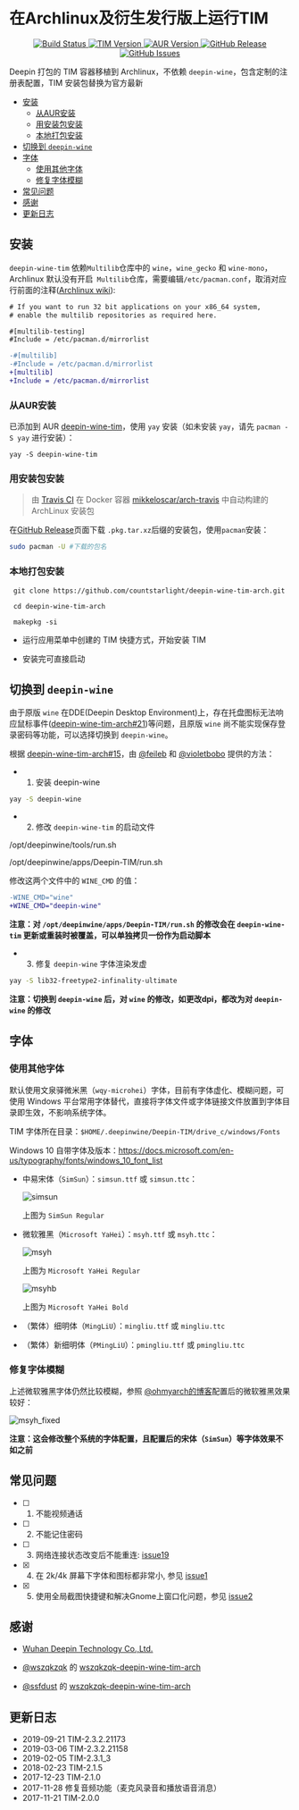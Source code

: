 在Archlinux及衍生发行版上运行TIM
=======

<p align="center">
  <a href="https://travis-ci.org/countstarlight/deepin-wine-tim-arch">
    <img src="https://travis-ci.org/countstarlight/deepin-wine-tim-arch.svg?branch=master" alt="Build Status">
  </a>
  <a href="https://office.qq.com/download.html">
    <img src="https://img.shields.io/badge/TIM-2.3.2.21173-blue.svg" alt="TIM Version">
  </a>
  <a href="https://aur.archlinux.org/packages/deepin-wine-tim/">
    <img src="https://img.shields.io/aur/version/deepin-wine-tim.svg" alt="AUR Version">
  </a>
  <a href="https://github.com/countstarlight/deepin-wine-tim-arch/releases">
    <img src="https://img.shields.io/github/downloads/countstarlight/deepin-wine-tim-arch/total.svg" alt="GitHub Release">
  </a>
  <a href="https://github.com/countstarlight/deepin-wine-tim-arch/issues">
    <img src="https://img.shields.io/github/issues/countstarlight/deepin-wine-tim-arch.svg" alt="GitHub Issues">
  </a>
</p>

Deepin 打包的 TIM 容器移植到 Archlinux，不依赖 `deepin-wine`，包含定制的注册表配置，TIM 安装包替换为官方最新

<!-- TOC -->

- [安装](#安装)
    - [从AUR安装](#从aur安装)
    - [用安装包安装](#用安装包安装)
    - [本地打包安装](#本地打包安装)
- [切换到 `deepin-wine`](#切换到-deepin-wine)
- [字体](#字体)
    - [使用其他字体](#使用其他字体)
    - [修复字体模糊](#修复字体模糊)
- [常见问题](#常见问题)
- [感谢](#感谢)
- [更新日志](#更新日志)

<!-- /TOC -->

## 安装

`deepin-wine-tim` 依赖`Multilib`仓库中的 `wine`，`wine_gecko` 和 `wine-mono`，Archlinux 默认没有开启` Multilib`仓库，需要编辑`/etc/pacman.conf`，取消对应行前面的注释([Archlinux wiki](https://wiki.archlinux.org/index.php/Official_repositories#multilib)):

```diff
# If you want to run 32 bit applications on your x86_64 system,
# enable the multilib repositories as required here.

#[multilib-testing]
#Include = /etc/pacman.d/mirrorlist

-#[multilib]
-#Include = /etc/pacman.d/mirrorlist
+[multilib]
+Include = /etc/pacman.d/mirrorlist
```

### 从AUR安装

已添加到 AUR [deepin-wine-tim](https://aur.archlinux.org/packages/deepin-wine-tim/)，使用 `yay` 安装（如未安装 `yay`，请先 `pacman -S yay` 进行安装）：

```shell
yay -S deepin-wine-tim
```

### 用安装包安装

> 由 [Travis CI](https://travis-ci.org/countstarlight/deepin-wine-tim-arch) 在 Docker 容器 [mikkeloscar/arch-travis](https://hub.docker.com/r/mikkeloscar/arch-travis) 中自动构建的 ArchLinux 安装包

在[GitHub Release](https://github.com/countstarlight/deepin-wine-tim-arch/releases)页面下载 `.pkg.tar.xz`后缀的安装包，使用`pacman`安装：

```bash
sudo pacman -U #下载的包名
```

### 本地打包安装

```shell
 git clone https://github.com/countstarlight/deepin-wine-tim-arch.git

 cd deepin-wine-tim-arch
  
 makepkg -si
```

* 运行应用菜单中创建的 TIM 快捷方式，开始安装 TIM

* 安装完可直接启动

## 切换到 `deepin-wine`

由于原版 `wine` 在DDE(Deepin Desktop Environment)上，存在托盘图标无法响应鼠标事件([deepin-wine-tim-arch#21](https://github.com/countstarlight/deepin-wine-tim-arch/issues/21))等问题，且原版 `wine` 尚不能实现保存登录密码等功能，可以选择切换到 `deepin-wine`。

根据 [deepin-wine-tim-arch#15](https://github.com/countstarlight/deepin-wine-wechat-arch/issues/15#issuecomment-515455845)，由 [@feileb](https://github.com/feileb) 和 [@violetbobo](https://github.com/violetbobo) 提供的方法：

* 1. 安装 deepin-wine

```bash
yay -S deepin-wine
```

* 2. 修改 `deepin-wine-tim` 的启动文件

/opt/deepinwine/tools/run.sh

/opt/deepinwine/apps/Deepin-TIM/run.sh

修改这两个文件中的 `WINE_CMD` 的值：

```diff
-WINE_CMD="wine"
+WINE_CMD="deepin-wine"
```

**注意：对 `/opt/deepinwine/apps/Deepin-TIM/run.sh` 的修改会在 `deepin-wine-tim` 更新或重装时被覆盖，可以单独拷贝一份作为启动脚本**

* 3. 修复 `deepin-wine` 字体渲染发虚

```bash
yay -S lib32-freetype2-infinality-ultimate
```

**注意：切换到 `deepin-wine` 后，对 `wine` 的修改，如更改dpi，都改为对 `deepin-wine` 的修改**

## 字体

### 使用其他字体

默认使用文泉驿微米黑（`wqy-microhei`）字体，目前有字体虚化、模糊问题，可使用 Windows 平台常用字体替代，直接将字体文件或字体链接文件放置到字体目录即生效，不影响系统字体。

TIM 字体所在目录：`$HOME/.deepinwine/Deepin-TIM/drive_c/windows/Fonts`

Windows 10 自带字体及版本：<https://docs.microsoft.com/en-us/typography/fonts/windows_10_font_list>

* 中易宋体（`SimSun`）：`simsun.ttf` 或 `simsun.ttc`：

  ![simsun](simsun.png)
  
  上图为 `SimSun Regular`

* 微软雅黑（`Microsoft YaHei`）：`msyh.ttf` 或 `msyh.ttc`：

  ![msyh](msyh.png)
  
  上图为 `Microsoft YaHei Regular`

  ![msyhb](msyhb.png)
  
  上图为 `Microsoft YaHei Bold`

* （繁体）细明体（`MingLiU`）：`mingliu.ttf` 或 `mingliu.ttc`
* （繁体）新细明体（`PMingLiU`）：`pmingliu.ttf` 或 `pmingliu.ttc`

### 修复字体模糊

上述微软雅黑字体仍然比较模糊，参照 [@ohmyarch的博客](https://ohmyarch.github.io/2017/01/15/Linux%E4%B8%8B%E7%BB%88%E6%9E%81%E5%AD%97%E4%BD%93%E9%85%8D%E7%BD%AE%E6%96%B9%E6%A1%88/)配置后的微软雅黑效果较好：

![msyh_fixed](msyh_fixed.png)

**注意：这会修改整个系统的字体配置，且配置后的宋体（`SimSun`）等字体效果不如之前**

## 常见问题

- [ ] 1. 不能视频通话
- [ ] 2. 不能记住密码
- [ ] 3. 网络连接状态改变后不能重连: [issue19](https://github.com/countstarlight/deepin-wine-tim-arch/issues/19)
- [x] 4. 在 2k/4k 屏幕下字体和图标都非常小, 参见 [issue1](https://github.com/countstarlight/deepin-wine-tim-arch/issues/1)
- [x] 5. 使用全局截图快捷键和解决Gnome上窗口化问题，参见 [issue2](https://github.com/countstarlight/deepin-wine-tim-arch/issues/2)

## 感谢

* [Wuhan Deepin Technology Co.,Ltd.](http://www.deepin.org/)

* [@wszqkzqk](https://github.com/wszqkzqk) 的 [wszqkzqk-deepin-wine-tim-arch](https://github.com/wszqkzqk/wszqkzqk-deepin-wine-tim-arch)

* [@ssfdust](https://github.com/ssfdust) 的 [wszqkzqk-deepin-wine-tim-arch](https://github.com/ssfdust/wszqkzqk-deepin-wine-tim-arch)

## 更新日志

* 2019-09-21 TIM-2.3.2.21173
* 2019-03-06 TIM-2.3.2.21158
* 2019-02-05 TIM-2.3.1_3
* 2018-02-23 TIM-2.1.5
* 2017-12-23 TIM-2.1.0
* 2017-11-28 修复音频功能（麦克风录音和播放语音消息）
* 2017-11-21 TIM-2.0.0
